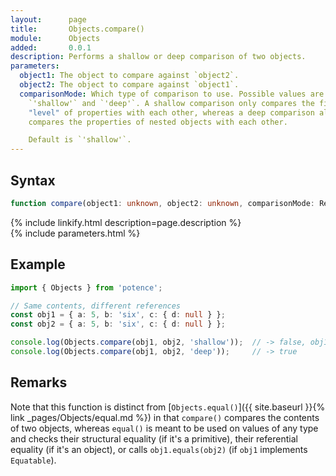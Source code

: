```yaml
---
layout:      page
title:       Objects.compare()
module:      Objects
added:       0.0.1
description: Performs a shallow or deep comparison of two objects.
parameters:
  object1: The object to compare against `object2`.
  object2: The object to compare against `object1`.
  comparisonMode: Which type of comparison to use. Possible values are
    `'shallow'` and `'deep'`. A shallow comparison only compares the first
    "level" of properties with each other, whereas a deep comparison also
    compares the properties of nested objects with each other.

    Default is `'shallow'`.
---
```

## Syntax

```ts
function compare(object1: unknown, object2: unknown, comparisonMode: RecursionMode = 'shallow'): boolean
```

<div class="description">{% include linkify.html description=page.description %}</div>
{% include parameters.html %}

## Example

```ts
import { Objects } from 'potence';

// Same contents, different references
const obj1 = { a: 5, b: 'six', c: { d: null } };
const obj2 = { a: 5, b: 'six', c: { d: null } };

console.log(Objects.compare(obj1, obj2, 'shallow'));  // -> false, obj1.c !== obj2.c
console.log(Objects.compare(obj1, obj2, 'deep'));     // -> true
```

## Remarks

Note that this function is distinct from
[`Objects.equal()`]({{ site.baseurl }}{% link _pages/Objects/equal.md %})
in that `compare()` compares the contents of two
objects, whereas `equal()` is meant to be used on values of any type and
checks their structural equality (if it's a primitive), their referential
equality (if it's an object), or calls `obj1.equals(obj2)` (if `obj1` implements
`Equatable`).
